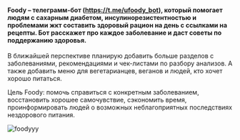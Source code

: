 #### Foody – телеграмм-бот (https://t.me/ufoody_bot), который помогает людям с сахарным диабетом, инсулинорезистентностью и проблемами жкт составить здоровый рацион на день с ссылками на рецепты. Бот расскажет про каждое заболевание и даст советы по поддержанию здоровья.

В ближайшей перспективе планирую добавить больше разделов с заболеваниями, рекомендациями и чек-листами по разбору анализов. А также добавить меню для вегетарианцев, веганов и людей, кто хочет хорошо питаться.

Цель Foody: помочь справиться с конкретным заболеванием,  восстановить хорошее самочувствие, сэкономить время, проинформировать людей о возможных неблагоприятных последствиях нездорового питания.

![foodyyy](https://user-images.githubusercontent.com/124363319/219973439-60e523d3-f966-42e7-8573-b26ba9d315e2.png)
